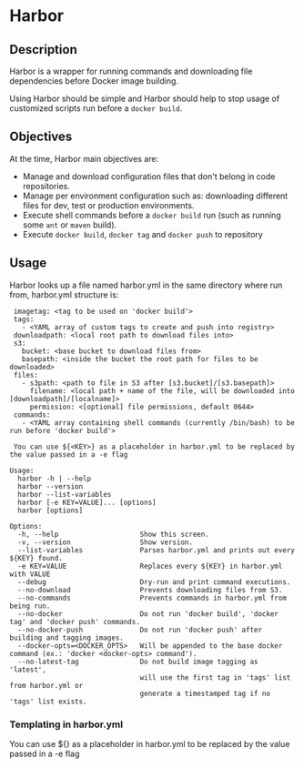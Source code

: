 # Harbor
## Description

Harbor is a wrapper for running commands and downloading file dependencies before Docker image building.

Using Harbor should be simple and Harbor should help to stop usage of customized scripts run before a `docker build`.

## Objectives
At the time, Harbor main objectives are:

+ Manage and download configuration files that don't belong in code repositories.
 + Manage per environment configuration such as: downloading different files for dev, test or production environments.
+ Execute shell commands before a `docker build` run (such as running some `ant` or `maven` build).
+ Execute `docker build`, `docker tag` and `docker push` to repository

## Usage
Harbor looks up a file named harbor.yml in the same directory where run from, harbor.yml structure is:
```
 imagetag: <tag to be used on 'docker build'>
 tags:
   - <YAML array of custom tags to create and push into registry>
 downloadpath: <local root path to download files into>
 s3:
   bucket: <base bucket to download files from>
   basepath: <inside the bucket the root path for files to be downloaded>
 files:
   - s3path: <path to file in S3 after [s3.bucket]/[s3.basepath]>
     filename: <local path + name of the file, will be downloaded into [downloadpath]/[localname]>
     permission: <[optional] file permissions, default 0644>
 commands:
   - <YAML array containing shell commands (currently /bin/bash) to be run before 'docker build'>

 You can use ${<KEY>} as a placeholder in harbor.yml to be replaced by the value passed in a -e flag

Usage:
  harbor -h | --help
  harbor --version
  harbor --list-variables
  harbor [-e KEY=VALUE]... [options]
  harbor [options]

Options:
  -h, --help                    Show this screen.
  -v, --version                 Show version.
  --list-variables              Parses harbor.yml and prints out every ${KEY} found.
  -e KEY=VALUE                  Replaces every ${KEY} in harbor.yml with VALUE
  --debug                       Dry-run and print command executions.
  --no-download                 Prevents downloading files from S3.
  --no-commands                 Prevents commands in harbor.yml from being run.
  --no-docker                   Do not run 'docker build', 'docker tag' and 'docker push' commands.
  --no-docker-push              Do not run 'docker push' after building and tagging images.
  --docker-opts=<DOCKER_OPTS>   Will be appended to the base docker command (ex.: 'docker <docker-opts> command').
  --no-latest-tag               Do not build image tagging as 'latest',
                                will use the first tag in 'tags' list from harbor.yml or
                                generate a timestamped tag if no 'tags' list exists.
```

### Templating in harbor.yml
You can use ${<KEY>} as a placeholder in harbor.yml to be replaced by the value passed in a -e flag